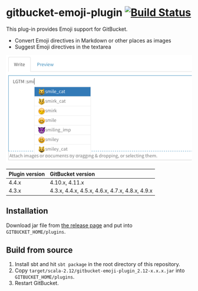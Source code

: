 # gitbucket-emoji-plugin [![Build Status](https://travis-ci.org/gitbucket/gitbucket-emoji-plugin.svg?branch=master)](https://travis-ci.org/gitbucket/gitbucket-emoji-plugin)

This plug-in provides Emoji support for GitBucket.

- Convert Emoji directives in Markdown or other places as images
- Suggest Emoji directives in the textarea

![Completion Emoji in textarea](emoji.png)

Plugin version | GitBucket version
:--------------|:--------------------
4.4.x          | 4.10.x, 4.11.x
4.3.x          | 4.3.x, 4.4.x, 4.5.x, 4.6.x, 4.7.x, 4.8.x, 4.9.x

## Installation

Download jar file from [the release page](https://github.com/gitbucket/gitbucket-emoji-plugin/releases) and put into `GITBUCKET_HOME/plugins`.

## Build from source

1. Install sbt and hit `sbt package` in the root directory of this repository.
2. Copy `target/scala-2.12/gitbucket-emoji-plugin_2.12-x.x.x.jar` into `GITBUCKET_HOME/plugins`.
3. Restart GitBucket.
